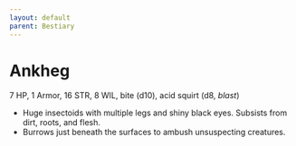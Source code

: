 ```yaml
---
layout: default
parent: Bestiary
---
```


# Ankheg

7 HP, 1 Armor, 16 STR, 8 WIL, bite (d10), acid squirt (d8, _blast_)

- Huge insectoids with multiple legs and shiny black eyes. Subsists from dirt, roots, and flesh.
- Burrows just beneath the surfaces to ambush unsuspecting creatures.
